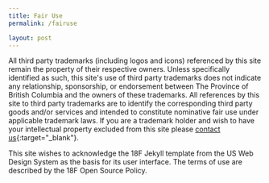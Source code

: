 ```yaml
---
title: Fair Use
permalink: /fairuse

layout: post
---
```

All third party trademarks (including logos and icons) referenced by this site remain the property of their respective owners. Unless specifically identified as such, this site's use of third party trademarks does not indicate any relationship, sponsorship, or endorsement between The Province of British Columbia and the owners of these trademarks. All references by this site to third party trademarks are to identify the corresponding third party goods and/or services and intended to constitute nominative fair use under applicable trademark laws. If you are a trademark holder and wish to have your intellectual property excluded from this site please [contact us](https://github.com/bcgov/nr-arch/issues){:target="_blank"}.

This site wishes to acknowledge the 18F Jekyll template from the US Web Design System as the basis for its user interface. The terms of use are described by the 18F Open Source Policy.